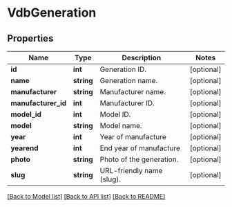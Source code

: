 # VdbGeneration

## Properties
Name | Type | Description | Notes
------------ | ------------- | ------------- | -------------
**id** | **int** | Generation ID. | [optional] 
**name** | **string** | Generation name. | [optional] 
**manufacturer** | **string** | Manufacturer name. | [optional] 
**manufacturer_id** | **int** | Manufacturer ID. | [optional] 
**model_id** | **int** | Model ID. | [optional] 
**model** | **string** | Model name. | [optional] 
**year** | **int** | Year of manufacture | [optional] 
**yearend** | **int** | End year of manufacture | [optional] 
**photo** | **string** | Photo of the generation. | [optional] 
**slug** | **string** | URL-friendly name (slug). | [optional] 

[[Back to Model list]](../README.md#documentation-for-models) [[Back to API list]](../README.md#documentation-for-api-endpoints) [[Back to README]](../README.md)

